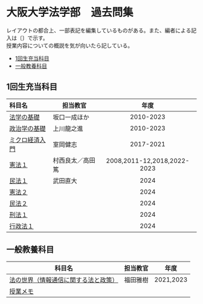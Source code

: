 # 大阪大学法学部　過去問集

レイアウトの都合上、一部表記を編集しているものがある。また、編者による記入は〔〕で示す。  
授業内容についての概説を気が向いたら記している。

- [1回生充当科目](#1回生充当科目)
- [一般教養科目](#一般教養科目)

## 1回生充当科目

|科目名|担当教官|年度|
|:-|-|:-:|
|[法学の基礎](pages/year1_freshman/law_basis.html)|坂口一成ほか|2010-2023|
|[政治学の基礎](pages/year1_freshman/politic_basis.html)|上川龍之進|2010-2023|
|[ミクロ経済入門](pages/year1_freshman/micro_primer.html)|室岡健志|2017-2021|
|[憲法１](pages/year1_freshman/constitution1.html)|村西良太／高田篤|2008,2011-12,2018,2022-2023|
|[民法１](pages/year1_freshman/civil_law1.html)|武田直大|2024|
|[憲法２](pages/year2_sophomore/constitution2.html)||2024|
|[民法２](pages/year2_sophomore/civil_law2.html)||2024|
|[刑法１](pages/year2_sophomore/criminal_law1.html)||2024|
|[行政法１](pages/year2_sophomore/admin_law1.html)||2024|

## 一般教養科目

|科目名|担当教官|年度|
|-|-|:-:|
|[法の世界（情報通信に関する法と政策）](pages/liberalarts/world_of_law_IT.html)|福田雅樹|2021,2023||||
|[授業メモ](pages/liberalarts/)|||
